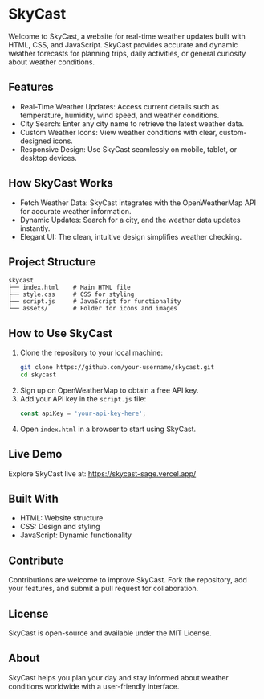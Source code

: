 
# SkyCast

Welcome to SkyCast, a website for real-time weather updates built with HTML, CSS, and JavaScript. SkyCast provides accurate and dynamic weather forecasts for planning trips, daily activities, or general curiosity about weather conditions.

## Features
- Real-Time Weather Updates: Access current details such as temperature, humidity, wind speed, and weather conditions.
- City Search: Enter any city name to retrieve the latest weather data.
- Custom Weather Icons: View weather conditions with clear, custom-designed icons.
- Responsive Design: Use SkyCast seamlessly on mobile, tablet, or desktop devices.

## How SkyCast Works
- Fetch Weather Data: SkyCast integrates with the OpenWeatherMap API for accurate weather information.
- Dynamic Updates: Search for a city, and the weather data updates instantly.
- Elegant UI: The clean, intuitive design simplifies weather checking.

## Project Structure
```
skycast
├── index.html    # Main HTML file
├── style.css     # CSS for styling
├── script.js     # JavaScript for functionality
└── assets/       # Folder for icons and images
```

## How to Use SkyCast
1. Clone the repository to your local machine:
   ```bash
   git clone https://github.com/your-username/skycast.git
   cd skycast
   ```
2. Sign up on OpenWeatherMap to obtain a free API key.
3. Add your API key in the `script.js` file:
   ```javascript
   const apiKey = 'your-api-key-here';
   ```
4. Open `index.html` in a browser to start using SkyCast.

## Live Demo
Explore SkyCast live at: https://skycast-sage.vercel.app/

## Built With
- HTML: Website structure
- CSS: Design and styling
- JavaScript: Dynamic functionality

## Contribute
Contributions are welcome to improve SkyCast. Fork the repository, add your features, and submit a pull request for collaboration.

## License
SkyCast is open-source and available under the MIT License.

## About
SkyCast helps you plan your day and stay informed about weather conditions worldwide with a user-friendly interface.
